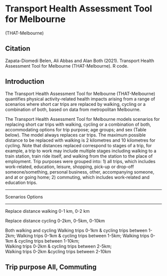 # Transport Health Assessment Tool for Melbourne 
(THAT-Melbourne)

## Citation

Zapata-Diomedi Belen, Ali Abbas and Alan Both (2021). Transport Health Assessment Tool for Melbourne (THAT-Melbourne). R code.

## Introduction 

The Transport Health Assessment Tool for Melbourne (THAT-Melbourne) quantifies physical activity-related health impacts arising from a range of scenarios where short car trips are replaced by walking, cycling or a combination of both, based on data from metropolitan Melbourne.

The Transport Health Assessment Tool for Melbourne models scenarios for replacing short car trips with walking, cycling or a combination of both, accommodating options for trip purpose; age groups; and sex (Table below). The model always replaces car trips. The maximum possible distance to be replaced with walking is 2 kilometres and 10 kilometres for cycling. Note that distances replaced correspond to stages of a trip, for example, a trip to work may include multiple stages including walking to a train station, train ride itself, and walking from the station to the place of employment. Trip purposes were grouped into: 1) all trips, which includes work-related, education, leisure, shopping, pick-up or drop-off someone/something, personal business, other, accompanying someone, and at or going home; 2) commuting, which includes work-related and education trips.

--------------------------------------------------------------------------------
Scenarios                  Options                        
-------------------------- -----------------------------------------------------
Replace distance walking   0-1 km, 0-2 km                 

Replace distance cycling   0-2km, 0-5km, 0-10km           

Both walking and cycling   Walking trips 0-1km & cycling trips between 1-2km;
                           Walking trips 0-1km & cycling trips between 1-5km; 
                           Walking trips 0-1km & cycling trips between 1-10km;  
                           Walking trips 0-2km & cycling trips between 2-5km;   
                           Walking trips 0-2km &cycling trips between 2-10km           

Trip purpose               All, Commuting                 
--------------------------------------------------------------------------------

